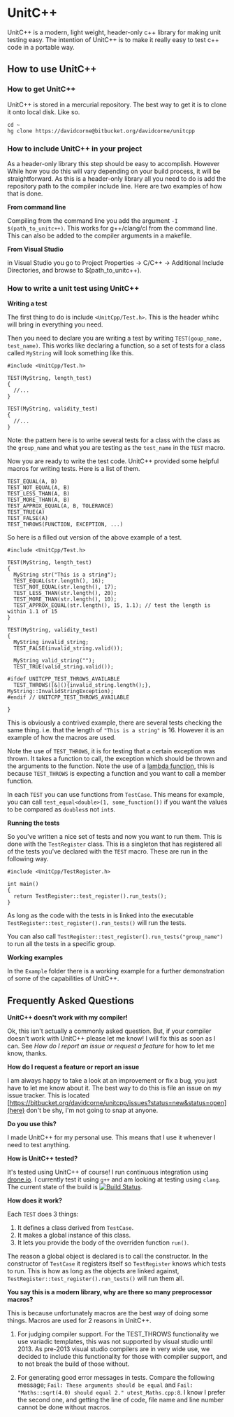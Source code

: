 # UnitC++ #

UnitC++ is a modern, light weight, header-only c++ library for making unit testing easy. The intention of UnitC++ is to make it really easy to test c++ code in a portable way.

## How to use UnitC++ ##

### How to get UnitC++ ###
UnitC++ is stored in a mercurial repository. The best way to get it is to clone it onto local disk. Like so.

    cd ~
    hg clone https://davidcorne@bitbucket.org/davidcorne/unitcpp

### How to include UnitC++ in your project ###

As a header-only library this step should be easy to accomplish. However While how you do this will vary depending on your build process, it will be straightforward. As this is a header-only library all you need to do is add the repository path to the compiler include line. Here are two examples of how that is done.

__From command line__

Compiling from the command line you add the argument `-I $(path_to_unitc++)`. This works for g++/clang/cl from the command line. This can also be added to the compiler arguments in a makefile.

__From Visual Studio__

in Visual Studio you go to Project Properties -> C/C++ -> Additional Include Directories, and browse to $(path_to_unitc++).

### How to write a unit test using UnitC++ ##

__Writing a test__

The first thing to do is include `<UnitCpp/Test.h>`. This is the header whihc will bring in everything you need.

Then you need to declare you are writing a test by writing `TEST(goup_name, test_name)`. This works like declaring a function, so a set of tests for a class called `MyString` will look something like this.

~~~
#include <UnitCpp/Test.h>

TEST(MyString, length_test)
{
  //...
}

TEST(MyString, validity_test)
{
  //...
}
~~~

Note: the pattern here is to write several tests for a class with the class as the `group_name` and what you are testing as the `test_name` in the `TEST` macro.

Now you are ready to write the test code. UnitC++ provided some helpful macros for writing tests. Here is a list of them.

~~~
TEST_EQUAL(A, B)
TEST_NOT_EQUAL(A, B)
TEST_LESS_THAN(A, B)
TEST_MORE_THAN(A, B)
TEST_APPROX_EQUAL(A, B, TOLERANCE)
TEST_TRUE(A)
TEST_FALSE(A)
TEST_THROWS(FUNCTION, EXCEPTION, ...)
~~~

So here is a filled out version of the above example of a test.
~~~
#include <UnitCpp/Test.h>

TEST(MyString, length_test)
{
  MyString str("This is a string");
  TEST_EQUAL(str.length(), 16);
  TEST_NOT_EQUAL(str.length(), 17);
  TEST_LESS_THAN(str.length(), 20);
  TEST_MORE_THAN(str.length(), 10);
  TEST_APPROX_EQUAL(str.length(), 15, 1.1); // test the length is within 1.1 of 15
}

TEST(MyString, validity_test)
{
  MyString invalid_string;
  TEST_FALSE(invalid_string.valid());

  MyString valid_string("");
  TEST_TRUE(valid_string.valid());

#ifdef UNITCPP_TEST_THROWS_AVAILABLE
  TEST_THROWS([&](){invalid_string.length();}, MyString::InvalidStringException);
#endif // UNITCPP_TEST_THROWS_AVAILABLE

}

~~~

This is obviously a contrived example, there are several tests checking the same thing. i.e. that the length of `"This is a string"` is 16. However it is an example of how the macros are used.

Note the use of `TEST_THROWS`, it is for testing that a certain exception was thrown. It takes a function to call, the exception which should be thrown and the arguments to the function. Note the use of a [lambda function](http://www.cprogramming.com/c++11/c++11-lambda-closures.html), this is because `TEST_THROWS` is expecting a function and you want to call a member function.

In each `TEST` you can use functions from `TestCase`. This means for example, you can call `test_equal<double>(1, some_function())` if you want the values to be compared as `doubles`s not `int`s.

__Running the tests__

So you've written a nice set of tests and now you want to run them. This is done with the `TestRegister` class. This is a singleton that has registered all of the tests you've declared with the `TEST` macro. These are run in the following way.

~~~
#include <UnitCpp/TestRegister.h>

int main()
{
  return TestRegister::test_register().run_tests();
}
~~~

As long as the code with the tests in is linked into the executable `TestRegister::test_register().run_tests()` will run the tests.

You can also call `TestRegister::test_register().run_tests("group_name")` to run all the tests in a specific group.

__Working examples__

In the `Example` folder there is a working example for a further demonstration of some of the capabilities of UnitC++.

## Frequently Asked Questions ##

__UnitC++ doesn't work with my compiler!__

Ok, this isn't actually a commonly asked question. But, if your compiler doesn't work with UnitC++ please let me know! I will fix this as soon as I can. See _How do I report an issue or request a feature_ for how to let me know, thanks.

__How do I request a feature or report an issue__

I am always happy to take a look at an improvement or fix a bug, you just have to let me know about it. The best way to do this is file an issue on my issue tracker. This is located [https://bitbucket.org/davidcorne/unitcpp/issues?status=new&status=open](here) don't be shy, I'm not going to snap at anyone.

__Do you use this?__

I made UnitC++ for my personal use. This means that I use it whenever I need to test anything. 

__How is UnitC++ tested?__

It's tested using UnitC++ of course! I run continuous integration using [drone.io](https://drone.io/bitbucket.org/davidcorne/unitcpp). I currently test it using `g++` and am looking at testing using `clang`. The current state of the build is [![Build Status](https://drone.io/bitbucket.org/davidcorne/unitcpp/status.png)](https://drone.io/bitbucket.org/davidcorne/unitcpp/latest).

__How does it work?__

Each `TEST` does 3 things:

1. It defines a class derived from `TestCase`.
2. It makes a global instance of this class.
3. It lets you provide the body of the overriden function `run()`.

The reason a global object is declared is to call the constructor. In the constructor of `TestCase` it registers itself so `TestRegister` knows which tests to run. This is how as long as the objects are linked against, `TestRegister::test_register().run_tests()` will run them all.

__You say this is a modern library, why are there so many preprocessor macros?__

This is because unfortunately macros are the best way of doing some things. Macros are used for 2 reasons in UnitC++. 

1. For judging compiler support. For the TEST_THROWS functionality we use variadic templates, this was not supported by visual studio until 2013. As pre-2013 visual studio compilers are in very wide use, we decided to include this functionality for those with compiler support, and to not break the build of those without.

2. For generating good error messages in tests. Compare the following message; `Fail: These arguments should be equal` and `Fail: "Maths::sqrt(4.0) should equal 2." utest_Maths.cpp:8`. I know I prefer the second one, and getting the line of code, file name and line number cannot be done without macros.
